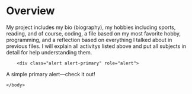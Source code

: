 <!DOCTYPE html>
<html>
    <head>
        <link rel="shortcut icon" type="image/png" href="chrome-extension://adfdkanmpllbiciihdhnlpoakjodfnoh/start/skin/icons/128.png">
        <title>Overview</title>
        <link rel="stylesheet" href="style.css">
    </head>
    <body>
        <h1>Overview</h1>
        <p>My project includes my bio (biography), my hobbies including sports, reading, and of course, coding, a file based on my most favorite hobby, programming, 
         and  a reflection based on everything I talked about in previous files. I will explain all activitys listed above and put all subjects 
         in detail for help understanding them.</p>
        
        <div class="alert alert-primary" role="alert">
  A simple primary alert—check it out!
</div>

    </body>
</html>































